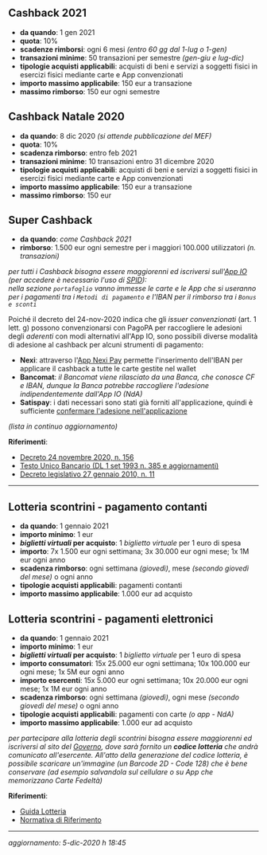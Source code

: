 ## Cashback 2021

* **da quando**: 1 gen 2021
* **quota**: 10%
* **scadenze rimborsi**: ogni 6 mesi _(entro 60 gg dal 1-lug o 1-gen)_
* **transazioni minime**: 50 transazioni per semestre _(gen-giu e lug-dic)_
* **tipologie acquisti applicabili**: acquisti di beni e servizi a soggetti fisici in esercizi fisici mediante carte e App convenzionati
* **importo massimo applicabile**: 150 eur a transazione
* **massimo rimborso**: 150 eur ogni semestre


## Cashback Natale 2020

* **da quando**: 8 dic 2020 _(si attende pubblicazione del MEF)_
* **quota**: 10%
* **scadenza rimborso**: entro feb 2021
* **transazioni minime**: 10 transazioni entro 31 dicembre 2020
* **tipologie acquisti applicabili**: acquisti di beni e servizi a soggetti fisici in esercizi fisici mediante carte e App convenzionati
* **importo massimo applicabile**: 150 eur a transazione
* **massimo rimborso**: 150 eur


## Super Cashback

* **da quando**: _come Cashback 2021_
* **rimborso**: 1.500 eur ogni semestre per i maggiori 100.000 utilizzatori _(n. transazioni)_


*per tutti i Cashback bisogna essere maggiorenni ed iscriversi sull'[App IO](https://io.italia.it/) (per accedere è necessario l'uso di [SPID](https://www.spid.gov.it/)):  
nella sezione `portafoglio` vanno immesse le carte e le App che si useranno per i pagamenti tra i `Metodi di pagamento` e  l'IBAN per il rimborso tra i `Bonus e sconti`*


Poiché il decreto del 24-nov-2020 indica che gli _issuer convenzionati_ (art. 1 lett. g) possono
convenzionarsi con PagoPA per raccogliere le adesioni degli _aderenti_ con modi alternativi all'App IO,
sono possibili diverse modalità di adesione al cashback per alcuni strumenti di pagamento:

* **Nexi**: attraverso l'[App Nexi Pay](https://www.nexi.it/privati/offerta/nexipay.html) permette l'inserimento dell'IBAN per applicare il cashback a tutte le carte gestite nel wallet
* **Bancomat**: _il Bancomat viene rilasciato da una Banca, che conosce CF e IBAN, dunque la Banca potrebbe raccogliere l'adesione indipendentemente dall'App IO (NdA)_
* **Satispay**: i dati necessari sono stati già forniti all'applicazione, quindi è sufficiente [confermare l'adesione nell'applicazione](https://support.satispay.com/it/articles/cashback-di-stato-how-to)

_(lista in continuo aggiornamento)_


**Riferimenti**:

* [Decreto 24 novembre 2020, n. 156](https://www.gazzettaufficiale.it/eli/id/2020/11/28/20G00181/SG)
* [Testo Unico Bancario (DL 1 set 1993 n. 385 e aggiornamenti)](https://www.bancaditalia.it/compiti/vigilanza/intermediari/Testo-Unico-Bancario.pdf)
* [Decreto legislativo 27 gennaio 2010, n.  11](https://www.bancaditalia.it/dotAsset/f1207a16-f3da-46dd-a8e4-ea88ac73bb41.pdf)

----------------------------------


## Lotteria scontrini - pagamento contanti

* **da quando**: 1 gennaio 2021
* **importo minimo**: 1 eur
* **_biglietti virtuali_ per acquisto**: 1 _biglietto virtuale_ per 1 euro di spesa
* **importo**: 7x 1.500 eur ogni settimana; 3x 30.000 eur ogni mese; 1x 1M eur ogni anno
* **scadenza rimborso**: ogni settimana _(giovedì)_, mese _(secondo giovedì del mese)_ o ogni anno
* **tipologie acquisti applicabili**: pagamenti contanti
* **importo massimo applicabile**: 1.000 eur ad acquisto

## Lotteria scontrini - pagamenti elettronici

* **da quando**: 1 gennaio 2021
* **importo minimo**: 1 eur
* **_biglietti virtuali_ per acquisto**: 1 _biglietto virtuale_ per 1 euro di spesa
* **importo consumatori**: 15x 25.000 eur ogni settimana; 10x 100.000 eur ogni mese; 1x 5M eur ogni anno
* **importo esercenti**: 15x 5.000 eur ogni settimana; 10x 20.000 eur ogni mese; 1x 1M eur ogni anno
* **scadenza rimborso**: ogni settimana _(giovedì)_, ogni mese _(secondo giovedì del mese)_ o ogni anno
* **tipologie acquisti applicabili**: pagamenti con carte _(o app - NdA)_
* **importo massimo applicabile**: 1.000 eur ad acquisto

*per partecipare alla lotteria degli scontrini bisogna essere maggiorenni ed iscriversi
al sito del [Governo](https://www.lotteriadegliscontrini.gov.it/portale/),
dove sarà fornito un **codice lotteria** che andrà comunicato all'esercente.
All'atto della generazione del codice lotteria, è possibile scaricare un'immagine _(un Barcode 2D - Code 128)_
che è bene conservare (ad esempio salvandola sul cellulare o su App che memorizzano Carte Fedeltà)*

**Riferimenti**:

* [Guida Lotteria](https://www.agenziaentrate.gov.it/portale/documents/20143/233439/Guida_Lotteria_Scontrini03062020.pdf)
* [Normativa di Riferimento](https://www.lotteriadegliscontrini.gov.it/portale/normativa-di-riferimento)

----------------------------------

_aggiornamento: 5-dic-2020 h 18:45_
